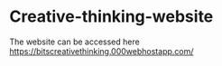 # Creative-thinking-website
The website can be accessed here https://bitscreativethinking.000webhostapp.com/
